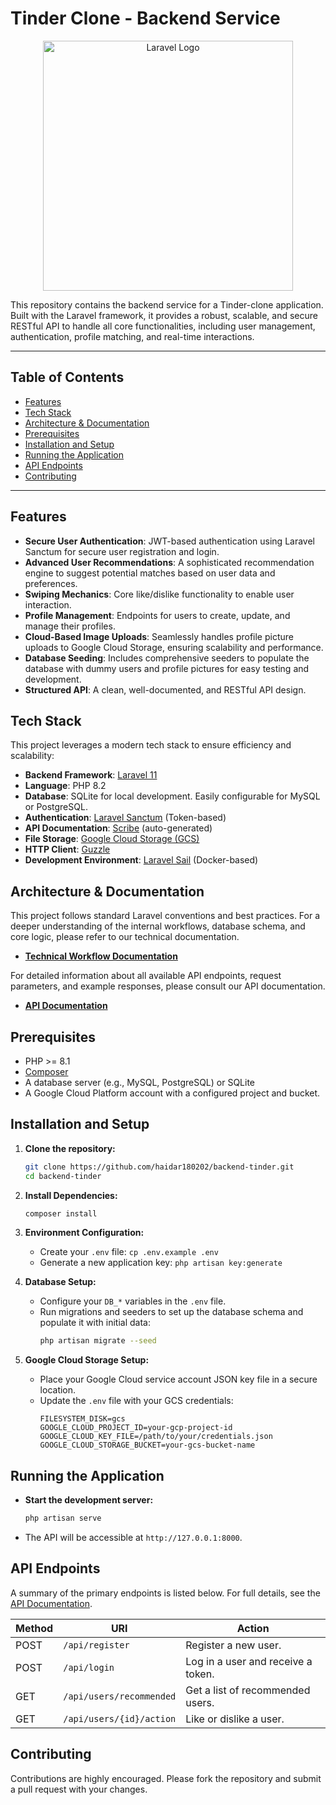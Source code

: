 # Tinder Clone - Backend Service

<p align="center">
  <img src="https://raw.githubusercontent.com/laravel/art/master/logo-lockup/5%20SVG/2%20CMYK/1%20Full%20Color/laravel-logolockup-cmyk-red.svg" width="400" alt="Laravel Logo">
</p>

This repository contains the backend service for a Tinder-clone application. Built with the Laravel framework, it provides a robust, scalable, and secure RESTful API to handle all core functionalities, including user management, authentication, profile matching, and real-time interactions.

---

## Table of Contents

- [Features](#features)
- [Tech Stack](#tech-stack)
- [Architecture & Documentation](#architecture--documentation)
- [Prerequisites](#prerequisites)
- [Installation and Setup](#installation-and-setup)
- [Running the Application](#running-the-application)
- [API Endpoints](#api-endpoints)
- [Contributing](#contributing)

---

## Features

- **Secure User Authentication**: JWT-based authentication using Laravel Sanctum for secure user registration and login.
- **Advanced User Recommendations**: A sophisticated recommendation engine to suggest potential matches based on user data and preferences.
- **Swiping Mechanics**: Core like/dislike functionality to enable user interaction.
- **Profile Management**: Endpoints for users to create, update, and manage their profiles.
- **Cloud-Based Image Uploads**: Seamlessly handles profile picture uploads to Google Cloud Storage, ensuring scalability and performance.
- **Database Seeding**: Includes comprehensive seeders to populate the database with dummy users and profile pictures for easy testing and development.
- **Structured API**: A clean, well-documented, and RESTful API design.

## Tech Stack

This project leverages a modern tech stack to ensure efficiency and scalability:

- **Backend Framework**: [Laravel 11](https://laravel.com/)
- **Language**: PHP 8.2
- **Database**: SQLite for local development. Easily configurable for MySQL or PostgreSQL.
- **Authentication**: [Laravel Sanctum](https://laravel.com/docs/sanctum) (Token-based)
- **API Documentation**: [Scribe](https://scribe.knuckles.wtf/laravel) (auto-generated)
- **File Storage**: [Google Cloud Storage (GCS)](https://cloud.google.com/storage)
- **HTTP Client**: [Guzzle](https://github.com/guzzle/guzzle)
- **Development Environment**: [Laravel Sail](https://laravel.com/docs/sail) (Docker-based)

## Architecture & Documentation

This project follows standard Laravel conventions and best practices. For a deeper understanding of the internal workflows, database schema, and core logic, please refer to our technical documentation.

- **[Technical Workflow Documentation](./TECHNICAL.md)**

For detailed information about all available API endpoints, request parameters, and example responses, please consult our API documentation.

- **[API Documentation](./DOCUMENTATION.md)**

## Prerequisites

- PHP >= 8.1
- [Composer](https://getcomposer.org/)
- A database server (e.g., MySQL, PostgreSQL) or SQLite
- A Google Cloud Platform account with a configured project and bucket.

## Installation and Setup

1.  **Clone the repository:**
    ```bash
    git clone https://github.com/haidar180202/backend-tinder.git
    cd backend-tinder
    ```

2.  **Install Dependencies:**
    ```bash
    composer install
    ```

3.  **Environment Configuration:**
    -   Create your `.env` file: `cp .env.example .env`
    -   Generate a new application key: `php artisan key:generate`

4.  **Database Setup:**
    -   Configure your `DB_*` variables in the `.env` file.
    -   Run migrations and seeders to set up the database schema and populate it with initial data:
        ```bash
        php artisan migrate --seed
        ```

5.  **Google Cloud Storage Setup:**
    -   Place your Google Cloud service account JSON key file in a secure location.
    -   Update the `.env` file with your GCS credentials:
        ```env
        FILESYSTEM_DISK=gcs
        GOOGLE_CLOUD_PROJECT_ID=your-gcp-project-id
        GOOGLE_CLOUD_KEY_FILE=/path/to/your/credentials.json
        GOOGLE_CLOUD_STORAGE_BUCKET=your-gcs-bucket-name
        ```

## Running the Application

-   **Start the development server:**
    ```bash
    php artisan serve
    ```
-   The API will be accessible at `http://127.0.0.1:8000`.

## API Endpoints

A summary of the primary endpoints is listed below. For full details, see the [API Documentation](./DOCUMENTATION.md).

| Method | URI                     | Action                               |
|--------|-------------------------|--------------------------------------|
| POST   | `/api/register`         | Register a new user.                 |
| POST   | `/api/login`            | Log in a user and receive a token.   |
| GET    | `/api/users/recommended`| Get a list of recommended users.     |
| GET    | `/api/users/{id}/action`| Like or dislike a user.              |

## Contributing

Contributions are highly encouraged. Please fork the repository and submit a pull request with your changes.